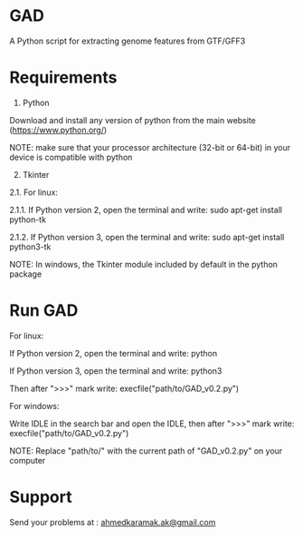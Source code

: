 # GAD

A Python script for extracting genome features from GTF/GFF3

# Requirements
1. Python

Download and install any version of python from the main website (https://www.python.org/)

NOTE: make sure that your processor architecture (32-bit or 64-bit) in your device is compatible with python

2. Tkinter

2.1. For linux:

2.1.1. If Python version 2, open the terminal and write: sudo apt-get install python-tk

2.1.2. If Python version 3, open the terminal and write: sudo apt-get install python3-tk

NOTE: In windows, the Tkinter module included by default in the python package

# Run GAD
For linux:

If Python version 2, open the terminal and write: python

If Python version 3, open the terminal and write: python3

Then after ">>>" mark write: execfile("path/to/GAD_v0.2.py")

For windows:

Write IDLE in the search bar and open the IDLE, then after ">>>" mark write: execfile("path/to/GAD_v0.2.py")

NOTE: Replace "path/to/" with the current path of "GAD_v0.2.py" on your computer

# Support

Send your problems at : ahmedkaramak.ak@gmail.com
